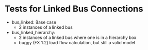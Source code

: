 # Tests for Linked Bus Connections

- bus_linked: Base case
    - 2 instances of a linked bus
- bus_linked_hierarchy:
    - 2 instances of a linked bus where one is in a hierarchy box
    - buggy (FX 1.2) load flow calculation, but still a valid model